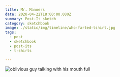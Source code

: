 ```yaml
---
title: Mr. Manners
date: 2020-04-22T18:00:00.000Z
summary: Post-It sketch
category: sketchbook
image: ./static/img/timeline/who-farted-tshirt.jpg 
tags:
  - post 
  - sketchbook
  - post-its
  - t-shirts

---
```


![oblivious guy talking with his mouth full](/static/img/sketchbook/who-farted-tshirt.jpg )

